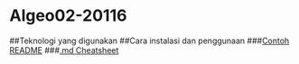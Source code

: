 # Algeo02-20116
##Teknologi yang digunakan
##Cara instalasi dan penggunaan
###[Contoh README](https://github.com/ritaly/README-cheatsheet)
###[.md Cheatsheet](https://github.com/adam-p/markdown-here/wiki/Markdown-Cheatsheet#links)

